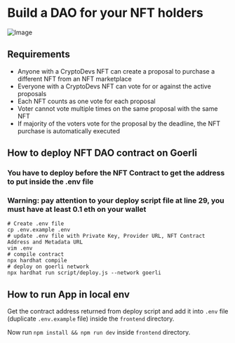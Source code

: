 # Build a DAO for your NFT holders

![Image](https://i.imgur.com/6uXR2G9.png)

## Requirements

- Anyone with a CryptoDevs NFT can create a proposal to purchase a different NFT from an NFT marketplace
- Everyone with a CryptoDevs NFT can vote for or against the active proposals
- Each NFT counts as one vote for each proposal
- Voter cannot vote multiple times on the same proposal with the same NFT
- If majority of the voters vote for the proposal by the deadline, the NFT purchase is automatically executed

## How to deploy NFT DAO contract on Goerli

### You have to deploy before the NFT Contract to get the address to put inside the .env file

### Warning: pay attention to your deploy script file at line 29, you must have at least 0.1 eth on your wallet

```batch
# Create .env file
cp .env.example .env
# update .env file with Private Key, Provider URL, NFT Contract Address and Metadata URL
vim .env
# compile contract
npx hardhat compile
# deploy on goerli network
npx hardhat run script/deploy.js --network goerli
```

## How to run App in local env

Get the contract address returned from deploy script and add it into `.env` file (duplicate `.env.example` file) inside the `frontend` directory.

Now run `npm install && npm run dev` inside `frontend` directory.
